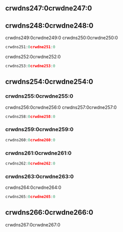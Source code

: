 ## crwdns247:0crwdne247:0

## crwdns248:0crwdne248:0

crwdns249:0crwdne249:0 crwdns250:0crwdne250:0

```go
crwdns251:0crwdne251:0
```

crwdns252:0crwdne252:0

```go
crwdns253:0crwdne253:0
```

## crwdns254:0crwdne254:0

### crwdns255:0crwdne255:0

crwdns256:0crwdne256:0 crwdns257:0crwdne257:0

```go
crwdns258:0crwdne258:0
```

### crwdns259:0crwdne259:0

```go
crwdns260:0crwdne260:0
```

### crwdns261:0crwdne261:0

```go
crwdns262:0crwdne262:0
```

### crwdns263:0crwdne263:0

crwdns264:0crwdne264:0

```go
crwdns265:0crwdne265:0
```

## crwdns266:0crwdne266:0

crwdns267:0crwdne267:0